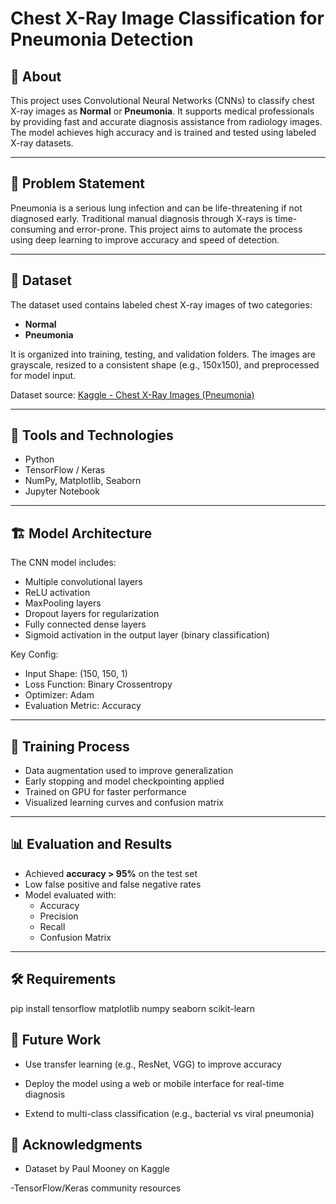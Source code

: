 # Chest X-Ray Image Classification for Pneumonia Detection

## 📌 About

This project uses Convolutional Neural Networks (CNNs) to classify chest X-ray images as **Normal** or **Pneumonia**. It supports medical professionals by providing fast and accurate diagnosis assistance from radiology images. The model achieves high accuracy and is trained and tested using labeled X-ray datasets.

---

## 🧠 Problem Statement

Pneumonia is a serious lung infection and can be life-threatening if not diagnosed early. Traditional manual diagnosis through X-rays is time-consuming and error-prone. This project aims to automate the process using deep learning to improve accuracy and speed of detection.

---

## 📁 Dataset

The dataset used contains labeled chest X-ray images of two categories:
- **Normal**
- **Pneumonia**

It is organized into training, testing, and validation folders. The images are grayscale, resized to a consistent shape (e.g., 150x150), and preprocessed for model input.

Dataset source: [Kaggle - Chest X-Ray Images (Pneumonia)](https://www.kaggle.com/paultimothymooney/chest-xray-pneumonia)

---

## 🧰 Tools and Technologies

- Python
- TensorFlow / Keras
- NumPy, Matplotlib, Seaborn
- Jupyter Notebook

---

## 🏗️ Model Architecture

The CNN model includes:
- Multiple convolutional layers
- ReLU activation
- MaxPooling layers
- Dropout layers for regularization
- Fully connected dense layers
- Sigmoid activation in the output layer (binary classification)

Key Config:
- Input Shape: (150, 150, 1)
- Loss Function: Binary Crossentropy
- Optimizer: Adam
- Evaluation Metric: Accuracy

---

## 🚀 Training Process

- Data augmentation used to improve generalization
- Early stopping and model checkpointing applied
- Trained on GPU for faster performance
- Visualized learning curves and confusion matrix

---

## 📊 Evaluation and Results

- Achieved **accuracy > 95%** on the test set
- Low false positive and false negative rates
- Model evaluated with:
  - Accuracy
  - Precision
  - Recall
  - Confusion Matrix

---

## 🛠️ Requirements

pip install tensorflow matplotlib numpy seaborn scikit-learn

## 🔭 Future Work
- Use transfer learning (e.g., ResNet, VGG) to improve accuracy

- Deploy the model using a web or mobile interface for real-time diagnosis

- Extend to multi-class classification (e.g., bacterial vs viral pneumonia)

## 🙏 Acknowledgments
- Dataset by Paul Mooney on Kaggle

-TensorFlow/Keras community resources
